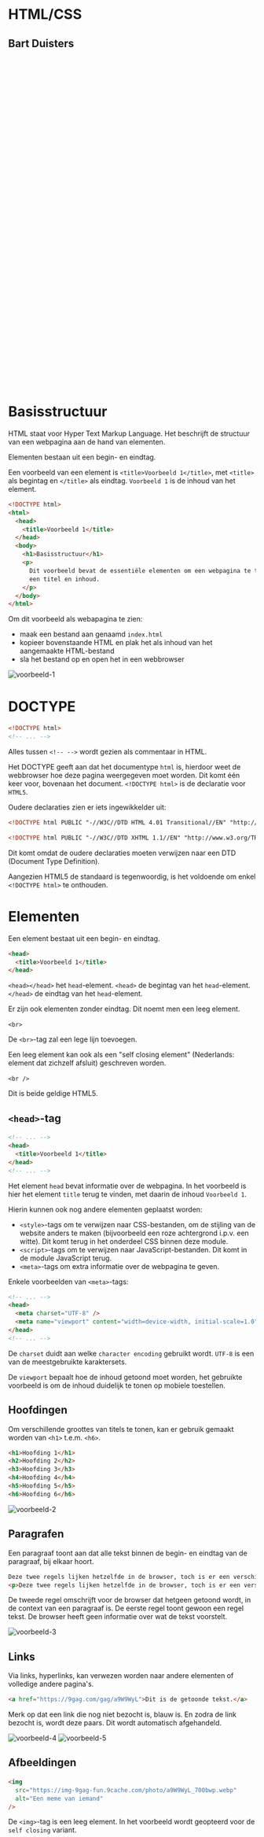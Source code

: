 <br/>
<br/>
<br/>
<br/>
<br/>
<br/>
<br/>
<br/>
<br/>
<br/>
<br/>

# HTML/CSS

## Bart Duisters

<br/>
<br/>
<br/>
<br/>
<br/>
<br/>
<br/>
<br/>
<br/>
<br/>
<br/>
<br/>
<br/>
<br/>
<br/>
<br/>
<br/>
<br/>
<br/>
<br/>
<br/>
<br/>
<br/>
<br/>
<br/>
<br/>
<br/>
<br/>
<br/>
<br/>
<br/>
<br/>
<br/>
<br/>
<br/>
<br/>
<br/>
<br/>
<br/>

# Basisstructuur

HTML staat voor Hyper Text Markup Language. Het beschrijft de structuur van een
webpagina aan de hand van elementen.

Elementen bestaan uit een begin- en eindtag.

Een voorbeeld van een element is `<title>Voorbeeld 1</title>`, met `<title>` als
begintag en `</title>` als eindtag. `Voorbeeld 1` is de inhoud van het element.

```html
<!DOCTYPE html>
<html>
  <head>
    <title>Voorbeeld 1</title>
  </head>
  <body>
    <h1>Basisstructuur</h1>
    <p>
      Dit voorbeeld bevat de essentiële elementen om een webpagina te tonen met
      een titel en inhoud.
    </p>
  </body>
</html>
```

Om dit voorbeeld als webapagina te zien:

- maak een bestand aan genaamd `index.html`
- kopieer bovenstaande HTML en plak het als inhoud van het aangemaakte HTML-bestand
- sla het bestand op en open het in een webbrowser

![voorbeeld-1](assets/voorbeeld-1.jpeg)

# DOCTYPE

```html
<!DOCTYPE html>
<!-- ... -->
```

Alles tussen `<!-- -->` wordt gezien als commentaar in HTML.

Het DOCTYPE geeft aan dat het documentype `html` is, hierdoor weet de webbrowser
hoe deze pagina weergegeven moet worden. Dit komt één keer voor,
bovenaan het document. `<!DOCTYPE html>` is de declaratie voor `HTML5`.

Oudere declaraties zien er iets ingewikkelder uit:

```html
<!DOCTYPE html PUBLIC "-//W3C//DTD HTML 4.01 Transitional//EN" "http://www.w3.org/TR/html4/loose.dtd">
```

```html
<!DOCTYPE html PUBLIC "-//W3C//DTD XHTML 1.1//EN" "http://www.w3.org/TR/xhtml11/DTD/xhtml11.dtd">
```

Dit komt omdat de oudere declaraties moeten verwijzen naar een DTD
(Document Type Definition).

Aangezien HTML5 de standaard is tegenwoordig, is het voldoende om enkel
`<!DOCTYPE html>` te onthouden.

# Elementen

Een element bestaat uit een begin- en eindtag.

```html
<head>
  <title>Voorbeeld 1</title>
</head>
```

`<head></head>` het `head`-element.
`<head>` de begintag van het `head`-element.
`</head>` de eindtag van het `head`-element.

Er zijn ook elementen zonder eindtag. Dit noemt men een leeg element.

`<br>`

De `<br>`-tag zal een lege lijn toevoegen.

Een leeg element kan ook als een "self closing element"
(Nederlands: element dat zichzelf afsluit) geschreven worden.

`<br />`

Dit is beide geldige HTML5.

## `<head>`-tag

```html
<!-- ... -->
<head>
  <title>Voorbeeld 1</title>
</head>
<!-- ... -->
```

Het element `head` bevat informatie over de webpagina. In het voorbeeld is hier
het element `title` terug te vinden, met daarin de inhoud `Voorbeeld 1`.

Hierin kunnen ook nog andere elementen geplaatst worden:

- `<style>`-tags om te verwijzen naar CSS-bestanden, om de stijling van de
  website anders te maken (bijvoorbeeld een roze achtergrond i.p.v. een witte).
  Dit komt terug in het onderdeel CSS binnen deze module.
- `<script>`-tags om te verwijzen naar JavaScript-bestanden. Dit komt in de
  module JavaScript terug.
- `<meta>`-tags om extra informatie over de webpagina te geven.

Enkele voorbeelden van `<meta>`-tags:

```html
<!-- ... -->
<head>
  <meta charset="UTF-8" />
  <meta name="viewport" content="width=device-width, initial-scale=1.0" />
</head>
<!-- ... -->
```

De `charset` duidt aan welke `character encoding` gebruikt wordt. `UTF-8` is
een van de meestgebruikte karaktersets.

De `viewport` bepaalt hoe de inhoud getoond moet worden, het gebruikte voorbeeld
is om de inhoud duidelijk te tonen op mobiele toestellen.

## Hoofdingen

Om verschillende groottes van titels te tonen, kan er gebruik gemaakt worden van
`<h1>` t.e.m. `<h6>`.

```html
<h1>Hoofding 1</h1>
<h2>Hoofding 2</h2>
<h3>Hoofding 3</h3>
<h4>Hoofding 4</h4>
<h5>Hoofding 5</h5>
<h6>Hoofding 6</h6>
```

![voorbeeld-2](assets/voorbeeld-2.jpeg)

## Paragrafen

Een paragraaf toont aan dat alle tekst binnen de begin- en eindtag van de
paragraaf, bij elkaar hoort.

```html
Deze twee regels lijken hetzelfde in de browser, toch is er een verschil!
<p>Deze twee regels lijken hetzelfde in de browser, toch is er een verschil!</p>
```

De tweede regel omschrijft voor de browser dat hetgeen getoond wordt, in de
context van een paragraaf is. De eerste regel toont gewoon een regel tekst.
De browser heeft geen informatie over wat de tekst voorstelt.

![voorbeeld-3](assets/voorbeeld-3.jpeg)

## Links

Via links, hyperlinks, kan verwezen worden naar andere elementen of
volledige andere pagina's.

```html
<a href="https://9gag.com/gag/a9W9WyL">Dit is de getoonde tekst.</a>
```

Merk op dat een link die nog niet bezocht is, blauw is. En zodra de link
bezocht is, wordt deze paars. Dit wordt automatisch afgehandeld.

![voorbeeld-4](assets/voorbeeld-4.jpeg)
![voorbeeld-5](assets/voorbeeld-5.jpeg)

## Afbeeldingen

```html
<img
  src="https://img-9gag-fun.9cache.com/photo/a9W9WyL_700bwp.webp"
  alt="Een meme van iemand"
/>
```

De `<img>`-tag is een leeg element. In het voorbeeld wordt geopteerd voor de
`self closing` variant.

`src` geeft de `source` (Nederlands: bron) aan waar de afbeelding gevonden kan
worden.

`alt` geeft de **alt**ernatieve tekst aan die getoond moet worden indien de
afbeelding te traag wordt ingeladen.

# Attributen

Elementen kunnen attributen bevatten. In de bovenstaande voorbeelden is dit
terug te vinden bij:

```html
<meta charset="UTF-8" />
<!-- charset is een attribuut met als waarde "UTF-8" -->

<meta name="viewport" content="width=device-width, initial-scale=1.0" />
<!-- name is een attribuut met als waarde "viewport" -->
<!-- content is een attribuut met als waarde "width=device-width, initial-scale=1.0" -->
```

```html
<a href="https://9gag.com/gag/a9W9WyL">Dit is de getoonde tekst.</a>
<!-- href is een attribuut met als waarde de locatie van de website -->
```

```html
<img
  src="https://img-9gag-fun.9cache.com/photo/a9W9WyL_700bwp.webp"
  alt="Een meme van iemand"
/>
<!-- src is een attribuut met als waarde de afbeelding die getoond moet worden -->
<!-- alt is een attribuut met als waarde de tekst die getoond moet worden -->
```

# Lijsten

Er zijn twee soorten lijsten:

- Lijsten met ordering (Engels: ordered list)
- Lijsten zonder ordering (Engels: unordered list)

**O**rdered **L**ist, `<ol>`-element wordt gebruikt om een lijst met nummers
te tonen.

**U**nordered **L**ist, `<ul>`-element wordt gebruikt om een lijst zonder
nummers te tonen.

In beide gevallen kan een item toegevoegd worden, een **L**ist **I**tem: `<li>`.

```html
<h1>Cursisten</h1>

<ul>
  <li>Kwik</li>
  <li>Kwek</li>
  <li>Kwak</li>
</ul>

<h1>Cursisten</h1>

<ol>
  <li>Kwik</li>
  <li>Kwek</li>
  <li>Kwak</li>
</ol>
```

# Tabellen

Een tabel is een samenstelling uit verschillende elementen.

`<table>`: tussen de begin- en eindtag van het `table`-element, staan de andere
element.
`<tr>`: **t**able **r**ow, dit geeft aan dat het om één rij van de tabel gaat.
`<th>`: **t**able **h**eader, dit geeft aan dat het om een hoofdingelement gaat.
`<td>`: **t**able **d**ata, dit geeft aan dat het om een gewone cel in de tabel
gaat.

De elementen `<th>` en `<td>` zijn beide één cel in de tabel. Maar het
`<th>`-element zal de inhoud vetgedrukt maken en centreren. Het `<td>`-element
zal de inhoud links centreren.

De randen van de tabel kunnen zichtbaar gemaakt worden met CSS, dit wordt later
bekeken.

```html
<table>
  <tr>
    <th>Voornaam</th>
    <th>Achternaam</th>
    <th>Leeftijd</th>
  </tr>
  <tr>
    <td>Bart</td>
    <td>Duisters</td>
    <td>29</td>
  </tr>
  <tr>
    <td>Mark</td>
    <td>Duisters</td>
    <td>29</td>
  </tr>
</table>
```

![voorbeeld-6](assets/voorbeeld-6.jpeg)

```html
<table>
  <tr>
    <th colspan="2">Naam</th>
    <th>Leeftijd</th>
  </tr>
  <tr>
    <td>Bart</td>
    <td rowspan="2">Duisters</td>
    <td>29</td>
  </tr>
  <tr>
    <td>Mark</td>
    <td>29</td>
  </tr>
</table>
```

![voorbeeld-7](assets/voorbeeld-7.jpeg)

De attributen 'colspan' en 'rowspan', geven aan hoeveel kolommen en rijen
gebruikt zullen worden door de data.

# Tekstopmaak

Het is mogelijk om de tekstopmaak te wijzigen met HTML-elementen.
Het is ook mogelijk om de tekstopmaak te wijzigen via CSS (module CSS).

```html
<b>b - bold / vetgedrukt</b>
```

```html
<strong>strong - belangrijke tekst</strong>
```

```html
<i>i - italic / cursief / schuingedrukt</i>
```

```html
<em>em - emphasized / benadrukt</em>
```

```html
sub <sub> subscript</sub> & sup <sup>superscript</sup>
```

```html
<mark>mark - markeren</mark>
```

```html
<del>del - delete / doorstreept</del>
```

```html
<ins>ins - insert / onderstreept</ins>
```

![voorbeeld-8](assets/voorbeeld-8.jpeg)

# Elementen: block & inline

Het is belangrijk om te begrijpen dat het plaatsen van HTML-elementen in een .html-bestand, niet aangeeft hoe de elementen getoond worden in de pagina die getoond wordt in de browser.

HTML-elementen hebben standaard een `display`-waarde. Er zijn twee mogelijke waarden: `block` en `inline`.

Het plaatsen van twee block-elementen onder elkaar of naast elkaar in het .html-bestand heeft niks te maken met hoe het getoond wordt in de browser. Ze worden onder elkaar getoond in de browser.

Het plaatsen van twee inline-elementen onder elkaar of naast elkaar in het .html-bestand heeft niks te maken met hoe het getoond wordt in de browser. Ze worden naast elkaar getoond in de browser.

## Block

Een element met als `display`-waarde `block` start altijd op een nieuwe regel en neemt de volledige beschikbare ruimte (links en rechts) in beslag.

Een voorbeeld is het `<div>`-element.

```html
<div>Eerste element</div>
<div>Tweede element</div>
```

![voorbeeld-9](assets/voorbeeld-9.jpeg)

Alle elementen met als `display`-waarde `block`:

`<address>`
`<article>`
`<aside>`
`<blockquote>`
`<canvas>`
`<dd>`
`<div>`
`<dl>`
`<dt>`
`<fieldset>`
`<figcaption>`
`<figure>`
`<footer>`
`<form>`
`<h1>-<h6>`
`<header>`
`<hr>`
`<li>`
`<main>`
`<nav>`
`<noscript>`
`<ol>`
`<p>`
`<pre>`
`<section>`
`<table>`
`<tfoot>`
`<ul>`
`<video>`

## Inline

Een element met als `display`-waarde `inline` plaatst de inhoud op dezelfde regel en neemt zo veel ruimte in als nodig is voor de inhoud.

Een voorbeeld is het `span`-element.

```html
<span>Eerste element</span> <span>Tweede element</span>
```

![voorbeeld-10](assets/voorbeeld-10.jpeg)

Alle elementen met als `display`-waarde `inline`:

`<a>`
`<abbr>`
`<acronym>`
`<b>`
`<bdo>`
`<big>`
`<br>`
`<button>`
`<cite>`
`<code>`
`<dfn>`
`<em>`
`<i>`
`<img>`
`<input>`
`<kbd>`
`<label>`
`<map>`
`<object>`
`<output>`
`<q>`
`<samp>`
`<script>`
`<select>`
`<small>`
`<span>`
`<strong>`
`<sub>`
`<sup>`
`<textarea>`
`<time>`
`<tt>`
`<var>`

# Semantische elementen

Vergelijk onderstaande HTML, bekijk specifiek de elementen in het `<body>`-element.

```html
<!DOCTYPE html>
<html lang="en">
  <head>
    <meta charset="UTF-8" />
    <meta name="viewport" content="width=device-width, initial-scale=1.0" />
    <title>Document</title>
  </head>

  <body>
    <div class="header">Een header</div>
    <div class="nav">
      <a href="#section1">Ga naar sectie 1</a>
      <a href="#section2">Ga naar sectie 2</a>
    </div>
    <div id="section1">
      <h1>Sectie 1</h1>
      <div>
        Lorem ipsum dolor sit amet, consectetur adipiscing elit. Fusce sit amet
        sem erat. Phasellus pellentesque nisl lorem, a lacinia dolor lacinia at.
        Maecenas interdum sapien ut tellus porttitor pellentesque. Nam nec risus
        vitae lacus porttitor porta. Fusce vitae dolor vel lorem aliquet
        porttitor varius ut odio. Nulla vel neque mi. Quisque et magna ut libero
        semper luctus. Phasellus interdum libero vel dolor tincidunt pulvinar.
        Curabitur commodo condimentum facilisis. Ut tempus tortor in sodales
        dapibus. Nam suscipit nisl non purus aliquam ornare. Donec vestibulum
        dignissim lorem, vitae venenatis enim finibus vel. Nulla scelerisque
        laoreet ligula et hendrerit. Sed ac porta ligula.
      </div>
    </div>
    <div id="section2">
      <h1>Sectie 2</h1>
      <div>
        Lorem ipsum dolor sit amet, consectetur adipiscing elit. Fusce sit amet
        sem erat. Phasellus pellentesque nisl lorem, a lacinia dolor lacinia at.
        Maecenas interdum sapien ut tellus porttitor pellentesque. Nam nec risus
        vitae lacus porttitor porta. Fusce vitae dolor vel lorem aliquet
        porttitor varius ut odio. Nulla vel neque mi. Quisque et magna ut libero
        semper luctus. Phasellus interdum libero vel dolor tincidunt pulvinar.
        Curabitur commodo condimentum facilisis. Ut tempus tortor in sodales
        dapibus. Nam suscipit nisl non purus aliquam ornare. Donec vestibulum
        dignissim lorem, vitae venenatis enim finibus vel. Nulla scelerisque
        laoreet ligula et hendrerit. Sed ac porta ligula.
      </div>
    </div>
    <div class="footer">Een footer</div>
  </body>
</html>
```

```html
<!DOCTYPE html>
<html lang="en">
  <head>
    <meta charset="UTF-8" />
    <meta name="viewport" content="width=device-width, initial-scale=1.0" />
    <title>Document</title>
  </head>

  <body>
    <header>Een header</header>
    <nav>
      <a href="#section1">Ga naar sectie 1</a>
      <a href="#section2">Ga naar sectie 2</a>
    </nav>
    <section id="section1">
      <h1>Sectie 1</h1>
      <p>
        Lorem ipsum dolor sit amet, consectetur adipiscing elit. Fusce sit amet
        sem erat. Phasellus pellentesque nisl lorem, a lacinia dolor lacinia at.
        Maecenas interdum sapien ut tellus porttitor pellentesque. Nam nec risus
        vitae lacus porttitor porta. Fusce vitae dolor vel lorem aliquet
        porttitor varius ut odio. Nulla vel neque mi. Quisque et magna ut libero
        semper luctus. Phasellus interdum libero vel dolor tincidunt pulvinar.
        Curabitur commodo condimentum facilisis. Ut tempus tortor in sodales
        dapibus. Nam suscipit nisl non purus aliquam ornare. Donec vestibulum
        dignissim lorem, vitae venenatis enim finibus vel. Nulla scelerisque
        laoreet ligula et hendrerit. Sed ac porta ligula.
      </p>
    </section>
    <section id="section2">
      <h1>Sectie 2</h1>
      <p>
        Lorem ipsum dolor sit amet, consectetur adipiscing elit. Fusce sit amet
        sem erat. Phasellus pellentesque nisl lorem, a lacinia dolor lacinia at.
        Maecenas interdum sapien ut tellus porttitor pellentesque. Nam nec risus
        vitae lacus porttitor porta. Fusce vitae dolor vel lorem aliquet
        porttitor varius ut odio. Nulla vel neque mi. Quisque et magna ut libero
        semper luctus. Phasellus interdum libero vel dolor tincidunt pulvinar.
        Curabitur commodo condimentum facilisis. Ut tempus tortor in sodales
        dapibus. Nam suscipit nisl non purus aliquam ornare. Donec vestibulum
        dignissim lorem, vitae venenatis enim finibus vel. Nulla scelerisque
        laoreet ligula et hendrerit. Sed ac porta ligula.
      </p>
    </section>
    <footer>Een footer</footer>
  </body>
</html>
```

Beide voorbeelden zijn geldige HTML. Het verschil is dat bij het eerste voorbeeld allemaal `<div>`-elementen gebruikt worden.
Bij het tweede voorbeeld worden allemaal `semantische` elementen gebruikt. `Semantisch element` betekent dat de naam van
een element, omschrijft wat het doel van het element is.

Semantische elementen zijn makkelijker te indexeren door zoekmachines. Potentieel zorgt dit voor betere SEO (Search Engine Optimization, Nederlands: zoekmachineoptimalisatie).

# Styling

HTML bevat de structuur van een pagina. CSS bevat de styling van een pagina.

CSS is een afkorting voor **C**ascading **S**tyle **S**heets. `Cascading` is wat
een waterval doet, het vloeit van een hoger gedeelte naar een lager gedeelte.

HTML verzorgt de elementen op een webpagina. CSS verzorgt hoe elementen getoond
worden.

Dit is beter te begrijpen met een voorbeeld, bekijk deze
[demo](https://www.w3schools.com/css/css_intro.asp). In de demo zijn vijf
variaties te zien van dezelfde HTML, met verschillende CSS.

## HTML-elementen

Sommige HTML-elementen voegen zelf styling toe. Om aan te tonen dat een
HTML-element nagebouwd kan worden, wordt er vertrokken vanuit een element
zonder styling en daarop wordt CSS toegepast om tot een gelijkaardig resultaat
te komen.

```html
<h1>Hoofding 1 met h1 element</h1>
<div>Hoofding 1 met CSS</div>
<div style="font-size: 32px; font-weight: 700;">Hoofding 1 met CSS</div>
```

![voorbeeld-11](assets/voorbeeld-11.jpeg)

## CSS koppelen

Er zijn drie manieren om CSS te koppelen aan een .html-bestand: `inline`, `internal` en `external`

```html
<!DOCTYPE html>
<html lang="en">
  <head>
    <meta charset="UTF-8" />
    <meta name="viewport" content="width=device-width, initial-scale=1.0" />
    <title>Document</title>

    <!-- Externe CSS -->
    <!-- Inoud van external.css
    .blauw {
        font-size: 28px;
        color: blue;
    }
    -->
    <link rel="stylesheet" type="text/css" href="external.css" />

    <!-- Interne CSS -->
    <style>
      div {
        font-size: 32px;
        color: red;
      }
    </style>
  </head>

  <body>
    <!-- 
        - Externe css wordt bekeken (omdat deze eerst wordt ingeladen in <head>)
            - Externe css heeft geen overeenkomende selector, er wordt niks toegepast
        - Interne css wordt bekeken (omdat deze als tweede wordt ingeladen in <head>)
            - Interne css heeft een overeenkomende selector: div
            - De styling `font-size: 28px;` en `color: red;` wordt toegepast
        - Inline css wordt toegepast (altijd als 'laatste')
            - Element bevat geen inline css, er wordt niks toegepast
    -->
    <div>Grote rode tekst</div>

    <!-- 
        - Externe css wordt bekeken (omdat deze eerst wordt ingeladen in <head>)
            - Externe css heeft geen overeenkomende selector, er wordt niks toegepast
        - Interne css wordt bekeken (omdat deze als tweede wordt ingeladen in <head>)
            - Interne css heeft een overeenkomende selector: div
            - De styling `font-size: 28px;` en `color: red;` wordt toegepast
        - Inline css wordt toegepast (altijd als 'laatste')
            - Element bevat inline css
            - De styling `font-size: 28px;` en `color: deeppink;` wordt toegepast
            - Dit overschrijft de eerder toegepaste `font-size: 28px;` en `color: red;`
    -->
    <div style="font-size: 28px; color: deeppink;">Grote roze tekst</div>

    <!--
        - Externe css wordt bekeken (omdat deze eerst wordt ingeladen in <head>)
            - Externe css heeft een overeenkomende selector: .blauw 
              (komt overeen met class='blauw')
            - De styling `font-size: 28px;` en `color: blue;` wordt toegepast
        - Interne css wordt bekeken (omdat deze als tweede wordt ingeladen in <head>)
            - De styling wordt NIET overschreven, een class-selector is specifieker 
              dan een element-selector
        - Inline css wordt toegepast (altijd als 'laatste')
            - Element bevat geen inline css, er wordt niks toegepast
    -->
    <div class="blauw">Grote blauwe tekst</div>
  </body>
</html>
```

Resultaat:

![voorbeeld-12](assets/voorbeeld-12.jpeg)

## Selectors

Bij inline css wordt de css direct toegepast op het element waar het style-attribuut op geplaatst wordt.

Bij internal en external css moet gebruik gemaakt worden van 'selectors' om te zorgen dat de css-regels
worden toegepast op bepaalde elementen.

### Element

De element selector selecteert **alle elementen** die overeenkomen met de naam van de selector.

```html
<!DOCTYPE html>
<html lang="en">
  <head>
    <meta charset="UTF-8" />
    <meta name="viewport" content="width=device-width, initial-scale=1.0" />
    <title>Document</title>
    <style>
      /* 
      * Dit selecteert ALLE elementen met de tag <body></body> 
      */
      body {
        /* Wijzig de achtergrondkleur naar zwart */
        background-color: black;
      }

      /* 
      * Dit selecteert ALLE elementen met de tag <div></div> 
      */
      div {
        /* Wijzig de achtergrondkleur naar roze (deeppink) */
        background-color: deeppink;
        /* Wijzig de margin (de witruimte rondom het element) naar 10px (standaard 0px) */
        margin: 10px 10px 10px 10px;
      }
    </style>
  </head>

  <body>
    <div>Eerste element</div>
    <div>Tweede element</div>
    <div>Derde element</div>
  </body>
</html>
```

![voorbeeld-13](assets/voorbeeld-13.jpeg)

### class

De class selector selecteert **alle elementen met de gedefinieerde class**.

```html
<!DOCTYPE html>
<html lang="en">
  <head>
    <meta charset="UTF-8" />
    <meta name="viewport" content="width=device-width, initial-scale=1.0" />
    <title>Document</title>
    <style>
      /* 
      * Dit selecteert ALLE elementen met class='roze'
      */
      .roze {
        /* Wijzig de achtergrondkleur naar roze (deeppink) */
        background-color: deeppink;
        /* Wijzig de margin (de witruimte rondom het element) naar 10px (standaard 0px) */
        margin: 10px 10px 10px 10px;
      }
    </style>
  </head>

  <body>
    <div class="roze">Eerste element</div>
    <div>Tweede element</div>
    <div>Derde element</div>
    <p class="roze">Vierde element</p>
  </body>
</html>
```

Merk op dat er een `.` voor de naam van de class staat in CSS. `class='roze'` op het element, wordt `.roze` in CSS.

![voorbeeld-14](assets/voorbeeld-14.jpeg)

### id

De class selector selecteert **alle elementen met de gedefinieerde identifier**.

**Let op**: Ook al is het mogelijk om meerdere elementen dezelfde identifier toe te kennen, het is **niet** de bedoeling om dit te doen.
Per pagina zou elke identifier uniek moeten zijn.

```html
<!DOCTYPE html>
<html lang="en">
  <head>
    <meta charset="UTF-8" />
    <meta name="viewport" content="width=device-width, initial-scale=1.0" />
    <title>Document</title>
    <style>
      /* 
      * Dit selecteert ALLE elementen met id='eerste'
      */
      #eerste {
        /* Wijzig de achtergrondkleur naar roze */
        background-color: deeppink;
        /* Wijzig de margin (de witruimte rondom het element) naar 10px (standaard 0px) */
        margin: 10px 10px 10px 10px;
      }

      /* 
      * Dit selecteert ALLE elementen met id='tweede'
      */
      #laatste {
        /* Wijzig de achtergrondkleur naar blauw */
        background-color: blue;
        /* Wijzig de margin (de witruimte rondom het element) naar 10px (standaard 0px) */
        margin: 10px 10px 10px 10px;
      }
    </style>
  </head>

  <body>
    <div id="eerste">Eerste element</div>
    <div>Tweede element</div>
    <div>Derde element</div>
    <p id="laatste">Vierde element</p>
  </body>
</html>
```

Merk op dat er een `#` voor de naam van de identifier staat in CSS. `id='roze'` op het element, wordt `.roze` in CSS.

![voorbeeld-15](assets/voorbeeld-15.jpeg)

# Projectstructuur

Er is geen vaste regel om de structuur van een project te bepalen.

Binnen deze cursus zal gebruikt gemaakt worden van een vaste structuur om een overzichtelijk project te behouden.

```
/
- index.html
- assets/
-- css/
--- styles.css
--- contact.css
--- about.css
--- ...
-- img/
--- selfie.jpg
--- duck.jpg
--- ...
- pages/
-- contact.html
-- about.html
-- ...
```

De `/` slaat terug op 'de root van het project'. In de root zelf bevindt zich de index.html, dit is de hoofdpagina van het project en zal altijd index.html noemen. In de map `assets` bevindt zich alles wat in het project gebruikt wordt: stylesheets (css), afbeeldingen (img) ... In de map `pages` bevinden zich alle extra pagina's. Wanneer er JavaScript bijkomt, zal dit komen in een map `js` in de map `assets`.

# JavaScript koppelen

Net als CSS, kan JavaScript ook gekoppeld worden in een HTML-pagina.
JavaScript **kan** ingeladen worden in de head-tag. Maar om in de JavaScript-bestanden aan de HTML-elementen te kunnen, moet de JavaScript ingeladen worden **na** alle HTML-elementen, onderaan in de body-tag.

```html
<!DOCTYPE html>
<html lang="en">
  <head>
    <meta charset="UTF-8" />
    <meta http-equiv="X-UA-Compatible" content="IE=edge" />
    <meta name="viewport" content="width=device-width, initial-scale=1.0" />
    <title>Document</title>

    <!-- CSS koppelen -->
    <link rel="stylesheet" href="style.css" />
  </head>
  <body>
    <!-- Hier alle HTML-elementen -->
    <h1 class='titel'>Voorbeeld</h1>
    <h1 class='titel'>Voorbeeld</h1>
    <h1 id='speciaal'>Voorbeeld</h1>

    <!-- Interne JavaScript koppelen met script-tag onderaan in de body-tag -->
    <script>
      console.log(
        "Dit wordt in de console geprint wanneer de pagina wordt ingeladen"
      );
    </script>

    <!-- Externe JavaScript koppelen met een script-tag onderaan in de body-tag  -->
    <script src="index.js"></script>
  </body>
</html>
```

```js
// Deze code staat in het bestand genaamd: index.js
console.log(
  "Dit wordt ook in de console geprint wanneer de pagina wordt ingeladen"
);
```

In de browser kan aangetoond worden dat de JavaScript correct wordt ingeladen:

![js](assets/js.jpeg)

## defer

Er is een manier om de JavaScript toch in de head-tag in te laden. Met het attribuut `defer`.

```html
<!DOCTYPE html>
<html lang="en">
  <head>
    <meta charset="UTF-8" />
    <meta http-equiv="X-UA-Compatible" content="IE=edge" />
    <meta name="viewport" content="width=device-width, initial-scale=1.0" />
    <title>Document</title>

    <!-- CSS koppelen -->
    <link rel="stylesheet" href="style.css" />
    <!-- Externe JavaScript koppelen met een script-tag gebruikmakende van het attribuut "defer" -->
    <script defer src="index.js"></script>
  </head>
  <body>
    <!-- Hier alle HTML-elementen -->
    <h1 class='titel'>Voorbeeld</h1>
    <h1 class='titel'>Voorbeeld</h1>
    <h1 id='speciaal'>Voorbeeld</h1>
  </body>
</html>
```

Het is beter om een JavaScript met `defer` in te laden in de head-tag, dan JavaScript inladen onderaan de body-tag.

Het verschil is dat bij het inladen van JavaScript in de body-tag, de JavaScript wordt ingeladen en vervolgens wordt uitgevoerd tijden het verwerken van de HTML. Bij het inladen van JavaScript in de head-tag met het attribuut `defer`, wordt de JavaScript ingeladen tijdens het verwerken van de HTML en vervolgens wordt **na** het verwerken van de HTML de JavaScript uitgevoerd.

## DOM

Document Object Model, alle elementen van de webpagina.

Er kunnen elementen aan de DOM toegevoegd worden door de elementen in de HTML-pagina's toe te voegen. Of dit kan gedaan worden via code.

Er is een globaal object aanwezig in JavaScript waarin alle informatie van de HTML-pagina beschikbaar is, inclusief alle elementen. Dit is het object genaamd 'document'.

In Firefox, wanneer in de console document getypt wordt, kunnen alle properties en methodes die bestaan op het object bekeken worden.

![document](assets/document.jpeg)

Op dit object zijn er methodes aanwezig om de elementen van het DOM op te vragen. Twee van de methodes zijn `document.querySelector()` en `document.querySelectorAll()`.

## querySelector & querySelectorAll

Dit geeft het eerste element terug dat overeenkomt met de selector die meegegeven wordt als parameter. De selectors die meegegeven worden, zijn dezelfde selectors zoals gebruikt worden in CSS.

```html
<!DOCTYPE html>
<html lang="en">
  <head>
    <meta charset="UTF-8" />
    <meta http-equiv="X-UA-Compatible" content="IE=edge" />
    <meta name="viewport" content="width=device-width, initial-scale=1.0" />
    <title>Document</title>
  </head>
  <body>
    <!-- Hier alle HTML-elementen -->
    <h1 class='titel'>Titel een</h1>
    <h1 class='titel'>Titel twee</h1>
    <h1 id='speciaal'>Titel drie</h1>

    <!-- In het voorbeeld wordt gebruik gemaakt van interne JavaScript, deze code kan ook in externe JavaScript staan. -->
    <script>
      const a = document.querySelector('h1');
      // Variabele a bevat één element, de h1-tag met als tekst 'Titel een'

      const b = document.querySelector('.titel');
      // Variabele b bevat één element, de h1-tag met als tekst 'Titel een'

      const c = document.querySelector('#speciaal');
      // Variabele c bevat één element, de h1-tag met als tekst 'Titel drie'

      const d = document.querySelector('h1');
      // Variabele d bevat een array met drie elementen, alle h1-tags

      const e = document.querySelector('.titel');
      // Variabele e bevat een array met twee elementen, alle h1-tags met als class 'titel' (de eerste twee h1-tags)
      
      const f = document.querySelector('#speciaal');
      // Variabele f bevat een array met één element, alle h1-tags met als identifier 'speciaal' (de derde h1-tag)
    </script>
  </body>
</html>
```

In Firefox is het mogelijk om te zien welke properties/methodes er bestaan op een opgevraagd element.

![querySelector-h1](assets/querySelector-h1.jpeg)

## classList

Een van de bestaande properties op een element, is `classList`. Deze property is opnieuw een object waarop methodes bestaand om classes toe te voegen en te verwijderen.

![classList](assets/classList.jpeg)

Via de methode `add` kan een class worden toegevoegd.
Via de methode `remove` kan een class worden verwijderd.

```html
<!DOCTYPE html>
<html lang="en">
  <head>
    <meta charset="UTF-8" />
    <meta http-equiv="X-UA-Compatible" content="IE=edge" />
    <meta name="viewport" content="width=device-width, initial-scale=1.0" />
    <title>Document</title>

    <style>
      /* De class wordt hier aangemaakt */
      .toegevoegd {
        color: green;
        font-size: 20px;
      }
    </style>
  </head>
  <body>
    <!-- Hier alle HTML-elementen -->
    <h1 class='titel'>Voorbeeld</h1>
    <h1 class='titel'>Voorbeeld</h1>
    <h1 id='speciaal'>Voorbeeld</h1>

    <script>
      const specialeH1 = document.querySelector('#speciaal');
      specialeH1.classList.add('toegevoegd'); // Hier wordt de class '.toegevoegd', toegevoegd aan het class-attribuut van het element in de variabele 'specialeH1'
    </script>
  </body>
</html>
```

![class-toegevoegd](assets/class-toegevoegd.jpeg)

De `class="toegevoegd"` is aan het DOM toegevoegd op het moment dat de JavaScript-code is uitgevoerd.

## setAttribute & removeAttribute

Via `setAttribute` kunnen er attributen toegevoegd worden aan een element.
Via `removeAttribute` kunnen er attributen verwijderd worden van een element.

```html
<!DOCTYPE html>
<html lang="en">
  <head>
    <meta charset="UTF-8" />
    <meta http-equiv="X-UA-Compatible" content="IE=edge" />
    <meta name="viewport" content="width=device-width, initial-scale=1.0" />
    <title>Document</title>
  </head>
  <body>
    <!-- Hier alle HTML-elementen -->
    <h1 class='titel'>Voorbeeld</h1>
    <h1 class='titel'>Voorbeeld</h1>
    <h1 id='speciaal'>Voorbeeld</h1>

    <script>
      const specialeH1 = document.querySelector('#speciaal');
      specialeH1.setAttribute('hidden', '');
    </script>
  </body>
</html>
```

![hidden](assets/hidden.jpeg)
Doordat via JavaScript het attribuut 'hidden' wordt toegevoegd, wordt het element niet getoond in de browser.

## event handler

Via event handlers (Nederlands: afhandelen van events) kan er JavaScript uitgevoerd worden afhankelijk van een event/actie die gebeurd in HTML.

Een voorbeeld is het aanroepen van een JavaScript-functie wanneer er geklikt wordt op een element.

index.html
```html
<!DOCTYPE html>
<html lang="en">
  <head>
    <meta charset="UTF-8" />
    <meta http-equiv="X-UA-Compatible" content="IE=edge" />
    <meta name="viewport" content="width=device-width, initial-scale=1.0" />
    <title>Document</title>

    <script defer src="index.js"></script>
  </head>
  <body>
    <h1 onclick='afhandelenKlik()'>Voorbeeld</h1>
    <div></div>
  </body>
</html>
```

index.js
```js
function afhandelenKlik() {
  const divEl = document.querySelector("div");
  divEl.innerText = "Er is op de header geklikt!";
}
```



# CSS zelfstudie

Verwerk de theorie rondom CSS via [w3schools](https://www.w3schools.com/Css/). Verwerk alles dat valt onder de hoofding `CSS Tutorial`. Dit betekent dus dat `CSS Advanced` nog niet verwerkt moet worden.